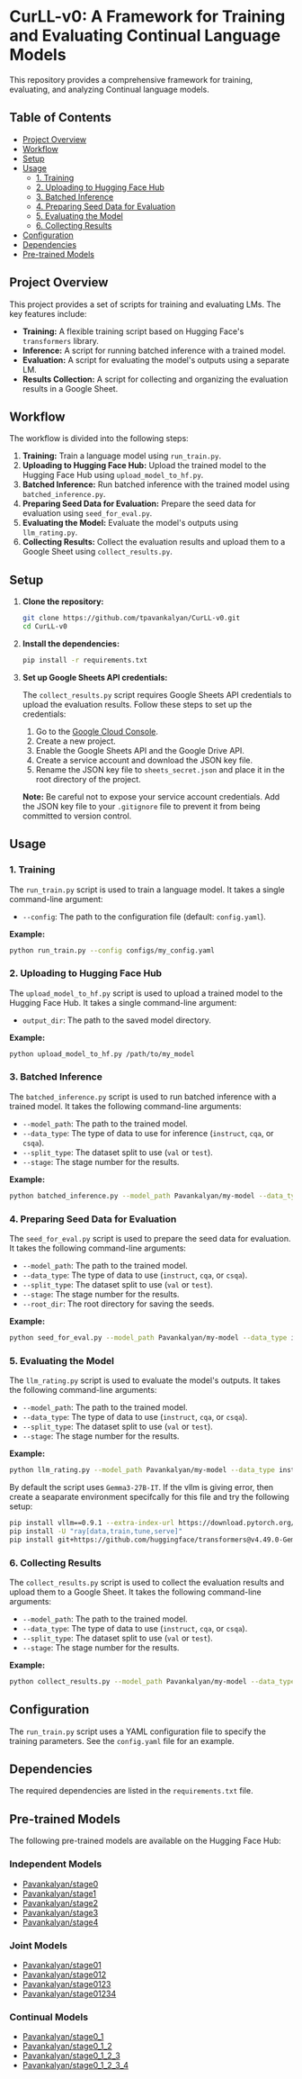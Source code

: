 # CurLL-v0: A Framework for Training and Evaluating Continual Language Models

This repository provides a comprehensive framework for training, evaluating, and analyzing Continual language models.

## Table of Contents

- [Project Overview](#project-overview)
- [Workflow](#workflow)
- [Setup](#setup)
- [Usage](#usage)
  - [1. Training](#1-training)
  - [2. Uploading to Hugging Face Hub](#2-uploading-to-hugging-face-hub)
  - [3. Batched Inference](#3-batched-inference)
  - [4. Preparing Seed Data for Evaluation](#4-preparing-seed-data-for-evaluation)
  - [5. Evaluating the Model](#5-evaluating-the-model)
  - [6. Collecting Results](#6-collecting-results)
- [Configuration](#configuration)
- [Dependencies](#dependencies)
- [Pre-trained Models](#pre-trained-models)

## Project Overview

This project provides a set of scripts for training and evaluating LMs. The key features include:

-   **Training:** A flexible training script based on Hugging Face's `transformers` library.
-   **Inference:** A script for running batched inference with a trained model.
-   **Evaluation:** A script for evaluating the model's outputs using a separate LM.
-   **Results Collection:** A script for collecting and organizing the evaluation results in a Google Sheet.

## Workflow

The workflow is divided into the following steps:

1.  **Training:** Train a language model using `run_train.py`.
2.  **Uploading to Hugging Face Hub:** Upload the trained model to the Hugging Face Hub using `upload_model_to_hf.py`.
3.  **Batched Inference:** Run batched inference with the trained model using `batched_inference.py`.
4.  **Preparing Seed Data for Evaluation:** Prepare the seed data for evaluation using `seed_for_eval.py`.
5.  **Evaluating the Model:** Evaluate the model's outputs using `llm_rating.py`.
6.  **Collecting Results:** Collect the evaluation results and upload them to a Google Sheet using `collect_results.py`.

## Setup

1.  **Clone the repository:**

    ```bash
    git clone https://github.com/tpavankalyan/CurLL-v0.git
    cd CurLL-v0
    ```

2.  **Install the dependencies:**

    ```bash
    pip install -r requirements.txt
    ```

3.  **Set up Google Sheets API credentials:**

    The `collect_results.py` script requires Google Sheets API credentials to upload the evaluation results. Follow these steps to set up the credentials:

    1.  Go to the [Google Cloud Console](https://console.cloud.google.com/).
    2.  Create a new project.
    3.  Enable the Google Sheets API and the Google Drive API.
    4.  Create a service account and download the JSON key file.
    5.  Rename the JSON key file to `sheets_secret.json` and place it in the root directory of the project.

    **Note:** Be careful not to expose your service account credentials. Add the JSON key file to your `.gitignore` file to prevent it from being committed to version control.

## Usage

### 1. Training

The `run_train.py` script is used to train a language model. It takes a single command-line argument:

-   `--config`: The path to the configuration file (default: `config.yaml`).

**Example:**

```bash
python run_train.py --config configs/my_config.yaml
```

### 2. Uploading to Hugging Face Hub

The `upload_model_to_hf.py` script is used to upload a trained model to the Hugging Face Hub. It takes a single command-line argument:

-   `output_dir`: The path to the saved model directory.

**Example:**

```bash
python upload_model_to_hf.py /path/to/my_model
```

### 3. Batched Inference

The `batched_inference.py` script is used to run batched inference with a trained model. It takes the following command-line arguments:

-   `--model_path`: The path to the trained model.
-   `--data_type`: The type of data to use for inference (`instruct`, `cqa`, or `csqa`).
-   `--split_type`: The dataset split to use (`val` or `test`).
-   `--stage`: The stage number for the results.

**Example:**

```bash
python batched_inference.py --model_path Pavankalyan/my-model --data_type instruct --split_type val --stage 0
```

### 4. Preparing Seed Data for Evaluation

The `seed_for_eval.py` script is used to prepare the seed data for evaluation. It takes the following command-line arguments:

-   `--model_path`: The path to the trained model.
-   `--data_type`: The type of data to use (`instruct`, `cqa`, or `csqa`).
-   `--split_type`: The dataset split to use (`val` or `test`).
-   `--stage`: The stage number for the results.
-   `--root_dir`: The root directory for saving the seeds.

**Example:**

```bash
python seed_for_eval.py --model_path Pavankalyan/my-model --data_type instruct --split_type val --stage 0 --root_dir /path/to/seeds
```

### 5. Evaluating the Model

The `llm_rating.py` script is used to evaluate the model's outputs. It takes the following command-line arguments:

-   `--model_path`: The path to the trained model.
-   `--data_type`: The type of data to use (`instruct`, `cqa`, or `csqa`).
-   `--split_type`: The dataset split to use (`val` or `test`).
-   `--stage`: The stage number for the results.

**Example:**

```bash
python llm_rating.py --model_path Pavankalyan/my-model --data_type instruct --split_type val --stage 0
```

By default the script uses `Gemma3-27B-IT`. If the vllm is giving error, then create a seaparate environment specifcally for this file and try the following setup:
```bash
pip install vllm==0.9.1 --extra-index-url https://download.pytorch.org/whl/cu128
pip install -U "ray[data,train,tune,serve]"
pip install git+https://github.com/huggingface/transformers@v4.49.0-Gemma-3
```

### 6. Collecting Results

The `collect_results.py` script is used to collect the evaluation results and upload them to a Google Sheet. It takes the following command-line arguments:

-   `--model_path`: The path to the trained model.
-   `--data_type`: The type of data to use (`instruct`, `cqa`, or `csqa`).
-   `--split_type`: The dataset split to use (`val` or `test`).
-   `--stage`: The stage number for the results.

**Example:**

```bash
python collect_results.py --model_path Pavankalyan/my-model --data_type instruct --split_type val --stage 0
```

## Configuration

The `run_train.py` script uses a YAML configuration file to specify the training parameters. See the `config.yaml` file for an example.

## Dependencies

The required dependencies are listed in the `requirements.txt` file.

## Pre-trained Models

The following pre-trained models are available on the Hugging Face Hub:

### Independent Models

-   [Pavankalyan/stage0](https://huggingface.co/Pavankalyan/stage0_training)
-   [Pavankalyan/stage1](https://huggingface.co/Pavankalyan/stage1_training)
-   [Pavankalyan/stage2](https://huggingface.co/Pavankalyan/stage2_training)
-   [Pavankalyan/stage3](https://huggingface.co/Pavankalyan/stage3_training)
-   [Pavankalyan/stage4](https://huggingface.co/Pavankalyan/stage4_training)

### Joint Models

-   [Pavankalyan/stage01](https://huggingface.co/Pavankalyan/stage01_training)
-   [Pavankalyan/stage012](https://huggingface.co/Pavankalyan/stage012_training)
-   [Pavankalyan/stage0123](https://huggingface.co/Pavankalyan/stage0123_training)
-   [Pavankalyan/stage01234](https://huggingface.co/Pavankalyan/stage01234_training)

### Continual Models

-   [Pavankalyan/stage0_1](https://huggingface.co/Pavankalyan/stage0_1)
-   [Pavankalyan/stage0_1_2](https://huggingface.co/Pavankalyan/stage0_1_2)
-   [Pavankalyan/stage0_1_2_3](https://huggingface.co/Pavankalyan/stage0_1_2_3)
-   [Pavankalyan/stage0_1_2_3_4](https://huggingface.co/Pavankalyan/stage0_1_2_3_4)
